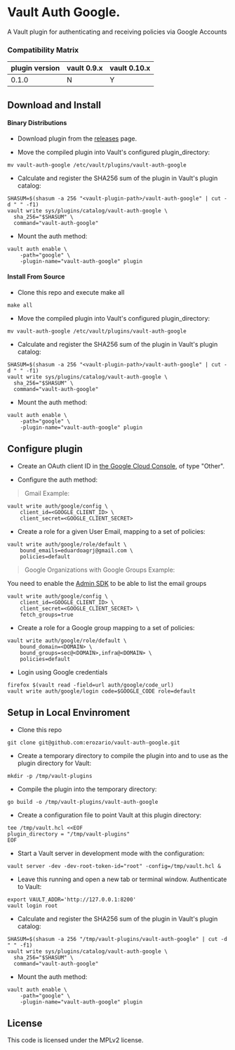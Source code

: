 # Vault Auth Google.

A Vault plugin for authenticating and receiving policies via Google Accounts

### Compatibility Matrix

| plugin version | vault 0.9.x | vault 0.10.x |
|----------------|-------------|--------------|
| 0.1.0          | N           | Y            |


## Download and Install

#### Binary Distributions

* Download plugin from the [releases](https://github.com/erozario/vault-auth-google/releases) page.

* Move the compiled plugin into Vault's configured plugin_directory:

```shell
mv vault-auth-google /etc/vault/plugins/vault-auth-google
```

* Calculate and register the SHA256 sum of the plugin in Vault's plugin catalog:

```shell
SHASUM=$(shasum -a 256 "<vault-plugin-path>/vault-auth-google" | cut -d " " -f1)
vault write sys/plugins/catalog/vault-auth-google \
  sha_256="$SHASUM" \
  command="vault-auth-google"
```

* Mount the auth method:

```shell
vault auth enable \
    -path="google" \
    -plugin-name="vault-auth-google" plugin
```

#### Install From Source

* Clone this repo and execute make all

```shell
make all
```

* Move the compiled plugin into Vault's configured plugin_directory:

```shell
mv vault-auth-google /etc/vault/plugins/vault-auth-google
```

* Calculate and register the SHA256 sum of the plugin in Vault's plugin catalog:

```shell
SHASUM=$(shasum -a 256 "<vault-plugin-path>/vault-auth-google" | cut -d " " -f1)
vault write sys/plugins/catalog/vault-auth-google \
  sha_256="$SHASUM" \
  command="vault-auth-google"
```

* Mount the auth method:

```shell
vault auth enable \
    -path="google" \
    -plugin-name="vault-auth-google" plugin
```

## Configure plugin

* Create an OAuth client ID in [the Google Cloud Console](https://console.cloud.google.com/apis/credentials), of type "Other".


* Configure the auth method:

> Gmail Example:

```shell
vault write auth/google/config \
    client_id=<GOOGLE_CLIENT_ID> \
    client_secret=<GOOGLE_CLIENT_SECRET>
```

* Create a role for a given User Email, mapping to a set of policies:

```shell
vault write auth/google/role/default \
    bound_emails=eduardoagrj@gmail.com \
    policies=default
```

> Google Organizations with Google Groups Example:

You need to enable the [Admin SDK](https://developers.google.com/admin-sdk/directory/v1/guides/authorizing) to be able to list the email groups

```shell
vault write auth/google/config \
    client_id=<GOOGLE_CLIENT_ID> \
    client_secret=<GOOGLE_CLIENT_SECRET> \
    fetch_groups=true
```

* Create a role for a Google group mapping to a set of policies:

```shell
vault write auth/google/role/default \
    bound_domain=<DOMAIN> \
    bound_groups=sec@<DOMAIN>,infra@<DOMAIN> \
    policies=default
```

* Login using Google credentials

```shell
firefox $(vault read -field=url auth/google/code_url)
vault write auth/google/login code=$GOOGLE_CODE role=default
```

## Setup in Local Envinroment

* Clone this repo

```shell
git clone git@github.com:erozario/vault-auth-google.git
```

* Create a temporary directory to compile the plugin into and to use as the plugin directory for Vault:

```shell
mkdir -p /tmp/vault-plugins
```

* Compile the plugin into the temporary directory:

```shell
go build -o /tmp/vault-plugins/vault-auth-google
```

* Create a configuration file to point Vault at this plugin directory:

```shell
tee /tmp/vault.hcl <<EOF
plugin_directory = "/tmp/vault-plugins"
EOF
```

* Start a Vault server in development mode with the configuration:

```shell
vault server -dev -dev-root-token-id="root" -config=/tmp/vault.hcl &
```

* Leave this running and open a new tab or terminal window. Authenticate to Vault:

```shell
export VAULT_ADDR='http://127.0.0.1:8200'
vault login root
```

* Calculate and register the SHA256 sum of the plugin in Vault's plugin catalog:

```shell
SHASUM=$(shasum -a 256 "/tmp/vault-plugins/vault-auth-google" | cut -d " " -f1)
vault write sys/plugins/catalog/vault-auth-google \
  sha_256="$SHASUM" \
  command="vault-auth-google"
```

* Mount the auth method:

```shell
vault auth enable \
    -path="google" \
    -plugin-name="vault-auth-google" plugin
```
## License

This code is licensed under the MPLv2 license.